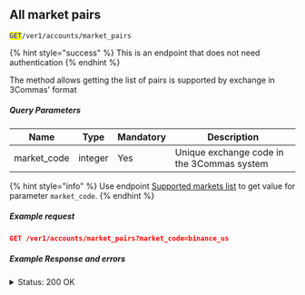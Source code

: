 ## All market pairs
<code><mark style="color:blue">GET</mark>/ver1/accounts/market_pairs</code>

{% hint style="success" %}
This is an endpoint that does not need authentication
{% endhint %}

The method allows getting the list of pairs is supported by exchange in 3Commas' format

##### Query Parameters
| Name        | Type    | Mandatory | Description                                 |
|-------------|---------|-----------|---------------------------------------------|
| market_code | integer | Yes       | Unique exchange code in the 3Commas system  |

{% hint style="info" %}
Use endpoint [Supported markets list](/docs/Market%20data/Supported%20markets%20list.md) to get value for parameter <code>market_code</code>.
{% endhint %}

##### Example request

```json
GET /ver1/accounts/market_pairs?market_code=binance_us
```

##### Example Response and errors
<details>
<summary>Status: 200 OK</summary>

```json
[
"BTC_ETH",
"BTC_LTC",
"BTC_BNB",
"BTC_NEO",
"ETH_QTUM",
"ETH_EOS",
"ETH_SNT",
"ETH_BNT",
"BTC_GAS",
"ETH_BNB",
"USDT_BTC",
...
]
```
</details>
